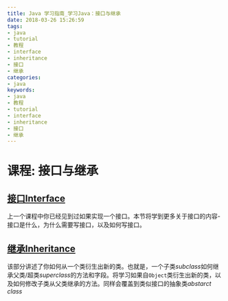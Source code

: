 ```yaml
---
title: Java 学习指南_学习Java：接口与继承
date: 2018-03-26 15:26:59
tags: 
- java
- tutorial
- 教程
- interface
- inheritance
- 接口
- 继承
categories:
- java
keywords:
- java
- 教程
- tutorial
- interface
- inheritance
- 接口
- 继承
---
```


# 课程: 接口与继承

## [接口Interface](https://docs.oracle.com/javase/tutorial/java/IandI/createinterface.html)

上一个课程中你已经见到过如果实现一个接口。本节将学到更多关于接口的内容-接口是什么，为什么需要写接口，以及如何写接口。

## [继承Inheritance](https://docs.oracle.com/javase/tutorial/java/IandI/subclasses.html)

该部分讲述了你如何从一个类衍生出新的类。也就是，一个子类*subclass*如何继承父类/超类*superclass*的方法和字段。将学习如果自`Object`类衍生出新的类，以及如何修改子类从父类继承的方法。同样会覆盖到类似接口的抽象类*abstarct class*

